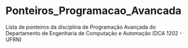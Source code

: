 # Ponteiros_Programacao_Avancada
Lista de ponteiros da disciplina de Programação Avançada do Departamento de Engenharia de Computação e Automação (DCA 1202 - UFRN)
